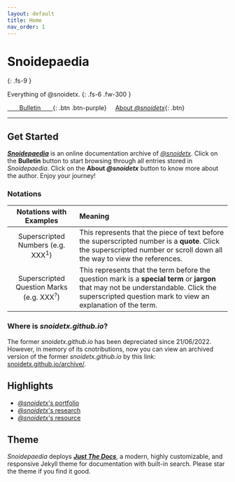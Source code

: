 ```yaml
---
layout: default
title: Home
nav_order: 1
---
```


# Snoidepaedia
{: .fs-9 }

Everything of @snoidetx.
{: .fs-6 .fw-300 }

[&nbsp;&nbsp;&nbsp;&nbsp;&nbsp;&nbsp;&nbsp;Bulletin&nbsp;&nbsp;&nbsp;&nbsp;&nbsp;&nbsp;&nbsp;](./bulletin/){: .btn .btn-purple} &nbsp; &nbsp; [About *@snoidetx*](./about/){: .btn}

---

## Get Started

***[Snoidepaedia](./)*** is an online documentation archive of *[@snoidetx](./about/)*. Click on the **Bulletin** button to start browsing through all entries stored in *Snoidepaedia*. Click on the **About *@snoidetx*** button to know more about the author. Enjoy your journey!

### Notations

| Notations with Examples | Meaning |
| :-: | :-- |
| Superscripted Numbers (e.g. XXX<sup>1</sup>) | This represents that the piece of text before the superscripted number is a **quote**. Click the superscripted number or scroll down all the way to view the references. |
| Superscripted Question Marks (e.g. XXX<sup>?</sup>) | This represents that the term before the question mark is a **special term** or **jargon** that may not be understandable. Click the superscripted question mark to view an explanation of the term. |

### Where is *snoidetx.github.io*?

The former *snoidetx.github.io* has been depreciated since 21/06/2022. However, in memory of its cnotributions, now you can view an archived version of the former *snoidetx.github.io* by this link: [snoidetx.github.io/archive/](https://snoidetx.github.io/archive/).

## Highlights

- [*@snoidetx*'s portfolio](./about/)
- [*@snoidetx*'s research](./research/)
- [*@snoidetx*'s resource](./resource/)

## Theme

*Snoidepaedia* deploys ***[Just The Docs](https://github.com/just-the-docs/just-the-docs)***, a modern, highly customizable, and responsive Jekyll theme for documentation with built-in search. Please star the theme if you find it good.
